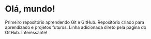 # Olá, mundo!
Primeiro repositório aprendendo Git e GitHub.
Repositório criado para aprendizado e projetos futuros.
Linha adicionada direto pela pagina do GitHub. Interessante!

